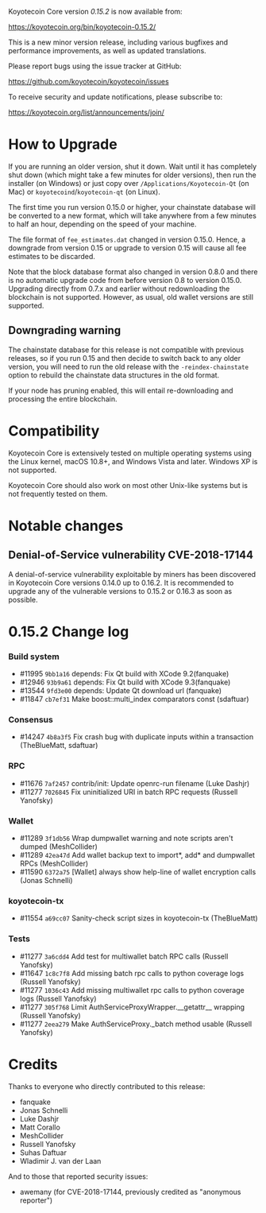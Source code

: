 Koyotecoin Core version _0.15.2_ is now available from:

<https://koyotecoin.org/bin/koyotecoin-0.15.2/>

This is a new minor version release, including various bugfixes and
performance improvements, as well as updated translations.

Please report bugs using the issue tracker at GitHub:

<https://github.com/koyotecoin/koyotecoin/issues>

To receive security and update notifications, please subscribe to:

<https://koyotecoin.org/list/announcements/join/>

# How to Upgrade

If you are running an older version, shut it down. Wait until it has completely
shut down (which might take a few minutes for older versions), then run the
installer (on Windows) or just copy over `/Applications/Koyotecoin-Qt` (on Mac)
or `koyotecoind`/`koyotecoin-qt` (on Linux).

The first time you run version 0.15.0 or higher, your chainstate database will
be converted to a new format, which will take anywhere from a few minutes to
half an hour, depending on the speed of your machine.

The file format of `fee_estimates.dat` changed in version 0.15.0. Hence, a
downgrade from version 0.15 or upgrade to version 0.15 will cause all fee
estimates to be discarded.

Note that the block database format also changed in version 0.8.0 and there is no
automatic upgrade code from before version 0.8 to version 0.15.0. Upgrading
directly from 0.7.x and earlier without redownloading the blockchain is not supported.
However, as usual, old wallet versions are still supported.

## Downgrading warning

The chainstate database for this release is not compatible with previous
releases, so if you run 0.15 and then decide to switch back to any
older version, you will need to run the old release with the `-reindex-chainstate`
option to rebuild the chainstate data structures in the old format.

If your node has pruning enabled, this will entail re-downloading and
processing the entire blockchain.

# Compatibility

Koyotecoin Core is extensively tested on multiple operating systems using
the Linux kernel, macOS 10.8+, and Windows Vista and later. Windows XP is not supported.

Koyotecoin Core should also work on most other Unix-like systems but is not
frequently tested on them.

# Notable changes

## Denial-of-Service vulnerability CVE-2018-17144

A denial-of-service vulnerability exploitable by miners has been discovered in
Koyotecoin Core versions 0.14.0 up to 0.16.2. It is recommended to upgrade any of
the vulnerable versions to 0.15.2 or 0.16.3 as soon as possible.

# 0.15.2 Change log

### Build system

- #11995 `9bb1a16` depends: Fix Qt build with XCode 9.2(fanquake)
- #12946 `93b9a61` depends: Fix Qt build with XCode 9.3(fanquake)
- #13544 `9fd3e00` depends: Update Qt download url (fanquake)
- #11847 `cb7ef31` Make boost::multi_index comparators const (sdaftuar)

### Consensus

- #14247 `4b8a3f5` Fix crash bug with duplicate inputs within a transaction (TheBlueMatt, sdaftuar)

### RPC

- #11676 `7af2457` contrib/init: Update openrc-run filename (Luke Dashjr)
- #11277 `7026845` Fix uninitialized URI in batch RPC requests (Russell Yanofsky)

### Wallet

- #11289 `3f1db56` Wrap dumpwallet warning and note scripts aren't dumped (MeshCollider)
- #11289 `42ea47d` Add wallet backup text to import*, add* and dumpwallet RPCs (MeshCollider)
- #11590 `6372a75` [Wallet] always show help-line of wallet encryption calls (Jonas Schnelli)

### koyotecoin-tx

- #11554 `a69cc07` Sanity-check script sizes in koyotecoin-tx (TheBlueMatt)

### Tests

- #11277 `3a6cdd4` Add test for multiwallet batch RPC calls (Russell Yanofsky)
- #11647 `1c8c7f8` Add missing batch rpc calls to python coverage logs (Russell Yanofsky)
- #11277 `1036c43` Add missing multiwallet rpc calls to python coverage logs (Russell Yanofsky)
- #11277 `305f768` Limit AuthServiceProxyWrapper.\_\_getattr\_\_ wrapping (Russell Yanofsky)
- #11277 `2eea279` Make AuthServiceProxy.\_batch method usable (Russell Yanofsky)

# Credits

Thanks to everyone who directly contributed to this release:

- fanquake
- Jonas Schnelli
- Luke Dashjr
- Matt Corallo
- MeshCollider
- Russell Yanofsky
- Suhas Daftuar
- Wladimir J. van der Laan

And to those that reported security issues:

- awemany (for CVE-2018-17144, previously credited as "anonymous reporter")

